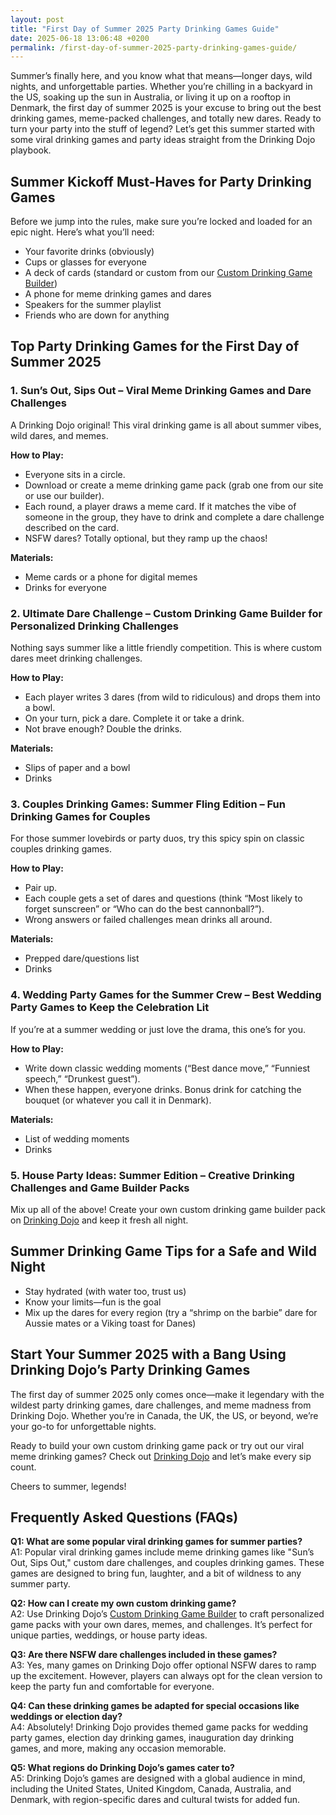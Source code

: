 ```yaml
---
layout: post
title: "First Day of Summer 2025 Party Drinking Games Guide"
date: 2025-06-18 13:06:48 +0200
permalink: /first-day-of-summer-2025-party-drinking-games-guide/
---
```

Summer’s finally here, and you know what that means—longer days, wild nights, and unforgettable parties. Whether you’re chilling in a backyard in the US, soaking up the sun in Australia, or living it up on a rooftop in Denmark, the first day of summer 2025 is your excuse to bring out the best drinking games, meme-packed challenges, and totally new dares. Ready to turn your party into the stuff of legend? Let’s get this summer started with some viral drinking games and party ideas straight from the Drinking Dojo playbook.

## Summer Kickoff Must-Haves for Party Drinking Games

Before we jump into the rules, make sure you’re locked and loaded for an epic night. Here’s what you’ll need:

- Your favorite drinks (obviously)
- Cups or glasses for everyone
- A deck of cards (standard or custom from our [Custom Drinking Game Builder](https://drinkingdojo.com))
- A phone for meme drinking games and dares
- Speakers for the summer playlist  
- Friends who are down for anything

## Top Party Drinking Games for the First Day of Summer 2025

### 1. **Sun’s Out, Sips Out** – Viral Meme Drinking Games and Dare Challenges

A Drinking Dojo original! This viral drinking game is all about summer vibes, wild dares, and memes.

**How to Play:**
- Everyone sits in a circle.
- Download or create a meme drinking game pack (grab one from our site or use our builder).
- Each round, a player draws a meme card. If it matches the vibe of someone in the group, they have to drink and complete a dare challenge described on the card.
- NSFW dares? Totally optional, but they ramp up the chaos!

**Materials:**  
- Meme cards or a phone for digital memes  
- Drinks for everyone

### 2. **Ultimate Dare Challenge** – Custom Drinking Game Builder for Personalized Drinking Challenges

Nothing says summer like a little friendly competition. This is where custom dares meet drinking challenges.

**How to Play:**
- Each player writes 3 dares (from wild to ridiculous) and drops them into a bowl.
- On your turn, pick a dare. Complete it or take a drink.
- Not brave enough? Double the drinks.

**Materials:**  
- Slips of paper and a bowl  
- Drinks

### 3. **Couples Drinking Games: Summer Fling Edition** – Fun Drinking Games for Couples

For those summer lovebirds or party duos, try this spicy spin on classic couples drinking games.

**How to Play:**
- Pair up.
- Each couple gets a set of dares and questions (think “Most likely to forget sunscreen” or “Who can do the best cannonball?”).
- Wrong answers or failed challenges mean drinks all around.

**Materials:**  
- Prepped dare/questions list  
- Drinks

### 4. **Wedding Party Games for the Summer Crew** – Best Wedding Party Games to Keep the Celebration Lit

If you’re at a summer wedding or just love the drama, this one’s for you.

**How to Play:**
- Write down classic wedding moments (“Best dance move,” “Funniest speech,” “Drunkest guest”).
- When these happen, everyone drinks. Bonus drink for catching the bouquet (or whatever you call it in Denmark).

**Materials:**  
- List of wedding moments  
- Drinks

### 5. **House Party Ideas: Summer Edition** – Creative Drinking Challenges and Game Builder Packs

Mix up all of the above! Create your own custom drinking game builder pack on [Drinking Dojo](https://drinkingdojo.com) and keep it fresh all night.

## Summer Drinking Game Tips for a Safe and Wild Night

- Stay hydrated (with water too, trust us)
- Know your limits—fun is the goal
- Mix up the dares for every region (try a “shrimp on the barbie” dare for Aussie mates or a Viking toast for Danes)

## Start Your Summer 2025 with a Bang Using Drinking Dojo’s Party Drinking Games

The first day of summer 2025 only comes once—make it legendary with the wildest party drinking games, dare challenges, and meme madness from Drinking Dojo. Whether you’re in Canada, the UK, the US, or beyond, we’re your go-to for unforgettable nights.

Ready to build your own custom drinking game pack or try out our viral meme drinking games? Check out [Drinking Dojo](https://drinkingdojo.com) and let’s make every sip count.

Cheers to summer, legends!

## Frequently Asked Questions (FAQs)

**Q1: What are some popular viral drinking games for summer parties?**  
A1: Popular viral drinking games include meme drinking games like "Sun’s Out, Sips Out," custom dare challenges, and couples drinking games. These games are designed to bring fun, laughter, and a bit of wildness to any summer party.

**Q2: How can I create my own custom drinking game?**  
A2: Use Drinking Dojo’s [Custom Drinking Game Builder](https://drinkingdojo.com) to craft personalized game packs with your own dares, memes, and challenges. It’s perfect for unique parties, weddings, or house party ideas.

**Q3: Are there NSFW dare challenges included in these games?**  
A3: Yes, many games on Drinking Dojo offer optional NSFW dares to ramp up the excitement. However, players can always opt for the clean version to keep the party fun and comfortable for everyone.

**Q4: Can these drinking games be adapted for special occasions like weddings or election day?**  
A4: Absolutely! Drinking Dojo provides themed game packs for wedding party games, election day drinking games, inauguration day drinking games, and more, making any occasion memorable.

**Q5: What regions do Drinking Dojo’s games cater to?**  
A5: Drinking Dojo’s games are designed with a global audience in mind, including the United States, United Kingdom, Canada, Australia, and Denmark, with region-specific dares and cultural twists for added fun.

<script type="application/ld+json">
{
  "@context": "https://schema.org",
  "@type": "BlogPosting",
  "headline": "First Day of Summer 2025 Party Drinking Games Guide",
  "description": "Get ready for the first day of summer 2025 with the best viral drinking games, party ideas, dare challenges, and custom drinking game packs from Drinking Dojo. Perfect for backyard parties, weddings, and house party ideas across the US, UK, Canada, Australia, and Denmark.",
  "author": {
    "@type": "Person",
    "name": "Drinking Dojo",
    "description": "Welcome to the dojo of drinking games — where rules are made to be bent, dares get wild, and memes meet mayhem. Whether you're pregaming, throwing a wedding rager, or just vibing with friends, we’ve got the packs, dares, and custom tools to make it unforgettable."
  },
  "publisher": {
    "@type": "Person",
    "name": "Drinking Dojo"
  },
  "mainEntityOfPage": {
    "@type": "WebPage",
    "@id": "https://drinkingdojo.com/blog/first-day-of-summer-2025-party-drinking-games-guide"
  },
  "url": "https://drinkingdojo.com/blog/first-day-of-summer-2025-party-drinking-games-guide",
  "datePublished": "2024-06-21",
  "dateModified": "2024-06-21"
}
</script>

<script type="application/ld+json">
{
  "@context": "https://schema.org",
  "@type": "FAQPage",
  "mainEntity": [
    {
      "@type": "Question",
      "name": "What are some popular viral drinking games for summer parties?",
      "acceptedAnswer": {
        "@type": "Answer",
        "text": "Popular viral drinking games include meme drinking games like \"Sun’s Out, Sips Out,\" custom dare challenges, and couples drinking games. These games are designed to bring fun, laughter, and a bit of wildness to any summer party."
      }
    },
    {
      "@type": "Question",
      "name": "How can I create my own custom drinking game?",
      "acceptedAnswer": {
        "@type": "Answer",
        "text": "Use Drinking Dojo’s Custom Drinking Game Builder to craft personalized game packs with your own dares, memes, and challenges. It’s perfect for unique parties, weddings, or house party ideas."
      }
    },
    {
      "@type": "Question",
      "name": "Are there NSFW dare challenges included in these games?",
      "acceptedAnswer": {
        "@type": "Answer",
        "text": "Yes, many games on Drinking Dojo offer optional NSFW dares to ramp up the excitement. However, players can always opt for the clean version to keep the party fun and comfortable for everyone."
      }
    },
    {
      "@type": "Question",
      "name": "Can these drinking games be adapted for special occasions like weddings or election day?",
      "acceptedAnswer": {
        "@type": "Answer",
        "text": "Absolutely! Drinking Dojo provides themed game packs for wedding party games, election day drinking games, inauguration day drinking games, and more, making any occasion memorable."
      }
    },
    {
      "@type": "Question",
      "name": "What regions do Drinking Dojo’s games cater to?",
      "acceptedAnswer": {
        "@type": "Answer",
        "text": "Drinking Dojo’s games are designed with a global audience in mind, including the United States, United Kingdom, Canada, Australia, and Denmark, with region-specific dares and cultural twists for added fun."
      }
    }
  ]
}
</script>